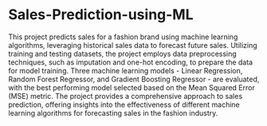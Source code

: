 # Sales-Prediction-using-ML
This project predicts sales for a fashion brand using machine learning algorithms, leveraging historical sales data to forecast future sales. Utilizing training and testing datasets, the project employs data preprocessing techniques, such as imputation and one-hot encoding, to prepare the data for model training. Three machine learning models - Linear Regression, Random Forest Regressor, and Gradient Boosting Regressor - are evaluated, with the best performing model selected based on the Mean Squared Error (MSE) metric. The project provides a comprehensive approach to sales prediction, offering insights into the effectiveness of different machine learning algorithms for forecasting sales in the fashion industry.
